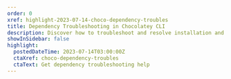```yaml
---
order: 0
xref: highlight-2023-07-14-choco-dependency-troubles
title: Dependency Troubleshooting in Chocolatey CLI
description: Discover how to troubleshoot and resolve installation and upgrade errors caused by dependency issues. Learn step-by-step instructions on resolving package failures and ensuring a consistent state by running the appropriate commands.
showInSidebar: false
highlight:
  postedDateTime: 2023-07-14T03:00:00Z
  ctaXref: choco-dependency-troubles
  ctaText: Get dependency troubleshooting help
---
```

